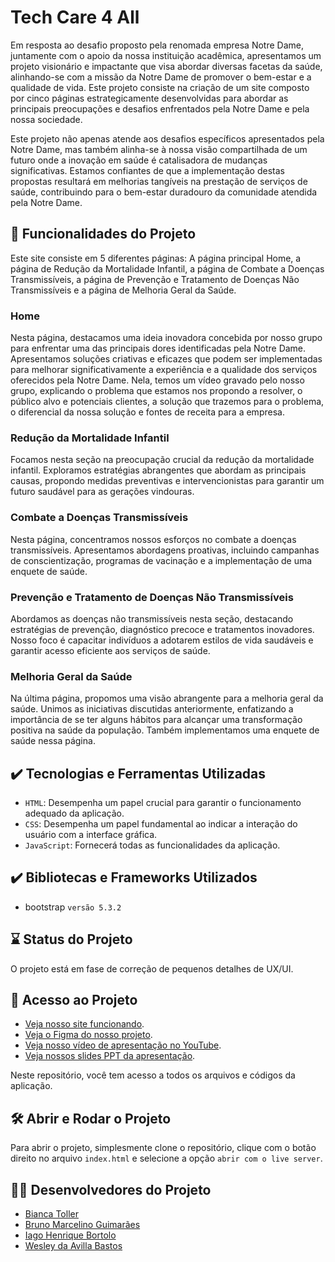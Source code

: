 # Tech Care 4 All

Em resposta ao desafio proposto pela renomada empresa Notre Dame, juntamente com o apoio da nossa instituição acadêmica, apresentamos um projeto visionário e impactante que visa abordar diversas facetas da saúde, alinhando-se com a missão da Notre Dame de promover o bem-estar e a qualidade de vida. Este projeto consiste na criação de um site composto por cinco páginas estrategicamente desenvolvidas para abordar as principais preocupações e desafios enfrentados pela Notre Dame e pela nossa sociedade.

Este projeto não apenas atende aos desafios específicos apresentados pela Notre Dame, mas também alinha-se à nossa visão compartilhada de um futuro onde a inovação em saúde é catalisadora de mudanças significativas. Estamos confiantes de que a implementação destas propostas resultará em melhorias tangíveis na prestação de serviços de saúde, contribuindo para o bem-estar duradouro da comunidade atendida pela Notre Dame.

## 🔨 Funcionalidades do Projeto

Este site consiste em 5 diferentes páginas: A página principal Home, a página de Redução da Mortalidade Infantil, a página de Combate a Doenças Transmissíveis, a página de Prevenção e Tratamento de Doenças Não Transmissíveis e a página de Melhoria Geral da Saúde.

### Home

Nesta página, destacamos uma ideia inovadora concebida por nosso grupo para enfrentar uma das principais dores identificadas pela Notre Dame. Apresentamos soluções criativas e eficazes que podem ser implementadas para melhorar significativamente a experiência e a qualidade dos serviços oferecidos pela Notre Dame. Nela, temos um vídeo gravado pelo nosso grupo, explicando o problema que estamos nos propondo a resolver, o público alvo e potenciais clientes, a solução que trazemos para o problema, o diferencial da nossa solução e fontes de receita para a empresa.

### Redução da Mortalidade Infantil

Focamos nesta seção na preocupação crucial da redução da mortalidade infantil. Exploramos estratégias abrangentes que abordam as principais causas, propondo medidas preventivas e intervencionistas para garantir um futuro saudável para as gerações vindouras.

### Combate a Doenças Transmissíveis

Nesta página, concentramos nossos esforços no combate a doenças transmissíveis. Apresentamos abordagens proativas, incluindo campanhas de conscientização, programas de vacinação e a implementação de uma enquete de saúde.

### Prevenção e Tratamento de Doenças Não Transmissíveis

Abordamos as doenças não transmissíveis nesta seção, destacando estratégias de prevenção, diagnóstico precoce e tratamentos inovadores. Nosso foco é capacitar indivíduos a adotarem estilos de vida saudáveis e garantir acesso eficiente aos serviços de saúde.

### Melhoria Geral da Saúde

Na última página, propomos uma visão abrangente para a melhoria geral da saúde. Unimos as iniciativas discutidas anteriormente, enfatizando a importância de se ter alguns hábitos para alcançar uma transformação positiva na saúde da população. Também implementamos uma enquete de saúde nessa página.

## ✔️ Tecnologias e Ferramentas Utilizadas

- `HTML`: Desempenha um papel crucial para garantir o funcionamento adequado da aplicação.
- `CSS`: Desempenha um papel fundamental ao indicar a interação do usuário com a interface gráfica.
- `JavaScript`: Fornecerá todas as funcionalidades da aplicação.

## ✔️ Bibliotecas e Frameworks Utilizados

- bootstrap `versão 5.3.2`

## ⌛ Status do Projeto

O projeto está em fase de correção de pequenos detalhes de UX/UI.

## 📁 Acesso ao Projeto

- [Veja nosso site funcionando](https://tech-care-for-all.vercel.app/).
- [Veja o Figma do nosso projeto](https://www.figma.com/file/hrz95ym3YwdJZjBpR2AmSM/Techcare4all?type=design&node-id=0%3A1&mode=design&t=RCh5SJz8vnFG6pKk-1).
- [Veja nosso vídeo de apresentação no YouTube](https://youtu.be/rytwTbChY7Q?si=mMqrMTurq3ux8jjU).
- [Veja nossos slides PPT da apresentação](https://1drv.ms/p/c/4dc72143a5907ab4/EaN8e1veGJRPuOmF-0V163gBvkJkbDynqJ-Ycc2efswj0w?e=bngHid).

Neste repositório, você tem acesso a todos os arquivos e códigos da aplicação.<br/>

## 🛠️ Abrir e Rodar o Projeto

Para abrir o projeto, simplesmente clone o repositório, clique com o botão direito no arquivo `index.html` e selecione a opção `abrir com o live server`.

## 👩‍💻 Desenvolvedores do Projeto

- <a href="https://www.linkedin.com/in/bianca-toller" target="_blank">Bianca Toller</a>
- <a href="https://www.linkedin.com/in/bruno-marc" target="_blank">Bruno Marcelino Guimarães</a>
- <a href="https://www.linkedin.com/in/iago-bortolo" target="_blank">Iago Henrique Bortolo</a>
- <a href="https://www.linkedin.com/in/wesley-bastos" target="_blank">Wesley da Avilla Bastos</a>

